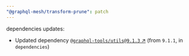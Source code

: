 ```yaml
---
"@graphql-mesh/transform-prune": patch
---
```

dependencies updates:
  - Updated dependency [`@graphql-tools/utils@9.1.3` ↗︎](https://www.npmjs.com/package/@graphql-tools/utils/v/9.1.3) (from `9.1.1`, in `dependencies`)
